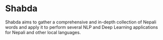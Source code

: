 # Shabda

Shabda aims to gather a comprehensive and in-depth collection of Nepali words and apply it to perform several 
NLP and Deep Learning applications for Nepali and other local languages.
